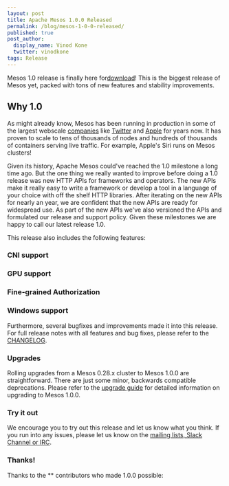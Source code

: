 ```yaml
---
layout: post
title: Apache Mesos 1.0.0 Released
permalink: /blog/mesos-1-0-0-released/
published: true
post_author:
  display_name: Vinod Kone
  twitter: vinodkone
tags: Release
---
```


Mesos 1.0 release is finally here for[download](http://mesos.apache.org/downloads)! This is the biggest release of Mesos yet, packed with tons of new features and stability improvements.

## Why 1.0

As might already know, Mesos has been running in production in some of the largest webscale [companies]() like [Twitter](http://twitter.com) and [Apple](http://apple.com) for years now. It has proven to scale to tens of thousands of nodes and hundreds of thousands of containers serving live traffic. For example, Apple's Siri runs on Mesos clusters!

Given its history, Apache Mesos could've reached the 1.0 milestone a long time ago. But the one thing we really wanted to improve before doing a 1.0 release was new HTTP APIs for frameworks and operators. The new APIs make it really easy to write a framework or develop a tool in a language of your choice with off the shelf HTTP libraries. After iterating on the new APIs for nearly an year, we are confident that the new APIs are ready for widespread use. As part of the new APIs we've also versioned the APIs and formulated our release and support policy. Given these milestones we are happy to call our latest release 1.0.

This release also includes the following features:

### CNI support

### GPU support

### Fine-grained Authorization

### Windows support


Furthermore, several bugfixes and improvements made it into this release.
For full release notes with all features and bug fixes, please refer to the [CHANGELOG](https://git-wip-us.apache.org/repos/asf?p=mesos.git;a=blob_plain;f=CHANGELOG;hb=0.28.0).

### Upgrades

Rolling upgrades from a Mesos 0.28.x cluster to Mesos 1.0.0 are straightforward. There are just some minor, backwards compatible deprecations.
Please refer to the [upgrade guide](http://mesos.apache.org/documentation/latest/upgrades/) for detailed information on upgrading to Mesos 1.0.0.


### Try it out

We encourage you to try out this release and let us know what you think.
If you run into any issues, please let us know on the [mailing lists, Slack Channel or IRC](https://mesos.apache.org/community).

### Thanks!

Thanks to the ** contributors who made 1.0.0 possible:

